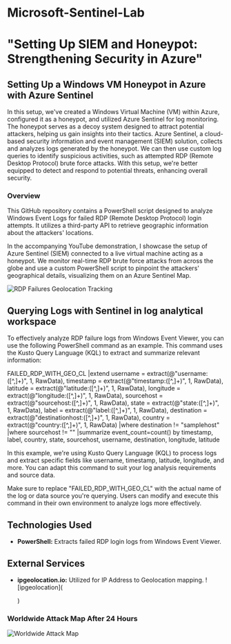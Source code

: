 # Microsoft-Sentinel-Lab

# "Setting Up SIEM and Honeypot: Strengthening Security in Azure"

## Setting Up a Windows VM Honeypot in Azure with Azure Sentinel

In this setup, we've created a Windows Virtual Machine (VM) within Azure, configured it as a honeypot, and utilized Azure Sentinel for log monitoring. The honeypot serves as a decoy system designed to attract potential attackers, helping us gain insights into their tactics. Azure Sentinel, a cloud-based security information and event management (SIEM) solution, collects and analyzes logs generated by the honeypot. We can then use custom log queries to identify suspicious activities, such as attempted RDP (Remote Desktop Protocol) brute force attacks. With this setup, we're better equipped to detect and respond to potential threats, enhancing overall security.

### Overview

This GitHub repository contains a PowerShell script designed to analyze Windows Event Logs for failed RDP (Remote Desktop Protocol) login attempts. It utilizes a third-party API to retrieve geographic information about the attackers' locations.

In the accompanying YouTube demonstration, I showcase the setup of Azure Sentinel (SIEM) connected to a live virtual machine acting as a honeypot. We monitor real-time RDP brute force attacks from across the globe and use a custom PowerShell script to pinpoint the attackers' geographical details, visualizing them on an Azure Sentinel Map.

![RDP Failures Geolocation Tracking](https://imgur.com/a/L2Hd7Zn)

## Querying Logs with Sentinel in log analytical workspace 

To effectively analyze RDP failure logs from Windows Event Viewer, you can use the following PowerShell command as an example. This command uses the Kusto Query Language (KQL) to extract and summarize relevant information:

FAILED_RDP_WITH_GEO_CL
|extend username = extract(@"username:([^,]+)", 1, RawData),
         timestamp = extract(@"timestamp:([^,]+)", 1, RawData),
         latitude = extract(@"latitude:([^,]+)", 1, RawData),
         longitude = extract(@"longitude:([^,]+)", 1, RawData),
         sourcehost = extract(@"sourcehost:([^,]+)", 1, RawData),
         state = extract(@"state:([^,]+)", 1, RawData),
         label = extract(@"label:([^,]+)", 1, RawData),
         destination = extract(@"destinationhost:([^,]+)", 1, RawData),
         country = extract(@"country:([^,]+)", 1, RawData)
 |where destination != "samplehost"
 |where sourcehost != ""
 |summarize event_count=count() by timestamp, label, country, state, sourcehost, username, destination, longitude, latitude

In this example, we're using Kusto Query Language (KQL) to process logs and extract specific fields like username, timestamp, latitude, longitude, and more. You can adapt this command to suit your log analysis requirements and source data.

Make sure to replace "FAILED_RDP_WITH_GEO_CL" with the actual name of the log or data source you're querying. Users can modify and execute this command in their own environment to analyze logs more effectively.


## Technologies Used

- **PowerShell:** Extracts failed RDP login logs from Windows Event Viewer.

## External Services

- **ipgeolocation.io:** Utilized for IP Address to Geolocation mapping.
![ipgeolocation](<blockquote class="imgur-embed-pub" lang="en" data-id="a/QPIM7Uj" data-context="false" ><a href="//imgur.com/a/QPIM7Uj"></a></blockquote><script async src="//s.imgur.com/min/embed.js" charset="utf-8"></script>)


### Worldwide Attack Map After 24 Hours

![Worldwide Attack Map](https://imgur.com/a/weSpAK8)

